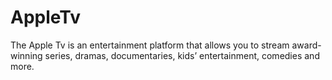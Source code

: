 # AppleTv
The Apple Tv is an entertainment platform that allows you to stream award-winning series, dramas, documentaries, kids’ entertainment, comedies and more.
